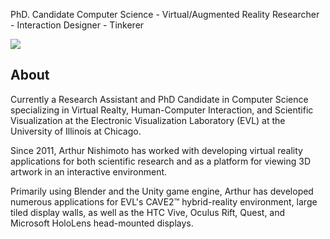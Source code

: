 PhD. Candidate Computer Science - Virtual/Augmented Reality Researcher - Interaction Designer - Tinkerer

![](/arthurnishimoto/assets/images/EVL_CAVE2_2017524_wide.jpg)

## About
Currently a Research Assistant and PhD Candidate in Computer Science specializing in Virtual Realty, Human-Computer Interaction, and Scientific Visualization at the Electronic Visualization Laboratory (EVL) at the University of Illinois at Chicago.

Since 2011, Arthur Nishimoto has worked with developing virtual reality applications for both scientific research and as a platform for viewing 3D artwork in an interactive environment.

Primarily using Blender and the Unity game engine, Arthur has developed numerous applications for EVL's CAVE2™ hybrid-reality environment, large tiled display walls, as well as the HTC Vive, Oculus Rift, Quest, and Microsoft HoloLens head-mounted displays.
